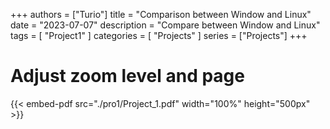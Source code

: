+++
authors = ["Turio"]
title = "Comparison between Window and Linux"
date = "2023-07-07"
description = "Compare between Window and Linux"
tags = [
    "Project1"
]
categories = [
    "Projects"
]
series = ["Projects"]
+++


# Adjust zoom level and page
{{< embed-pdf src="./pro1/Project_1.pdf" width="100%" height="500px" >}}